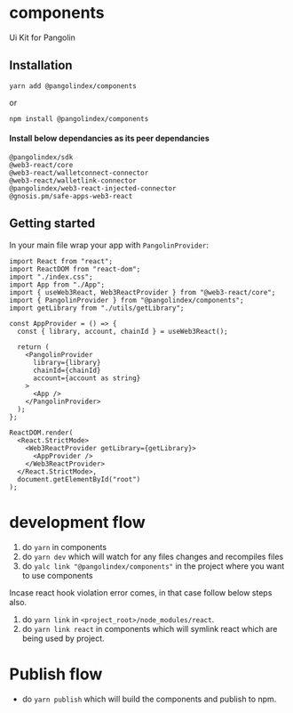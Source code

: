 # components
Ui Kit for Pangolin

## Installation

`yarn add @pangolindex/components`

or

`npm install @pangolindex/components`

#### Install below dependancies as its peer dependancies
```
@pangolindex/sdk
@web3-react/core
@web3-react/walletconnect-connector
@web3-react/walletlink-connector
@pangolindex/web3-react-injected-connector
@gnosis.pm/safe-apps-web3-react
```

## Getting started

In your main file wrap your app with `PangolinProvider`:

```tsx
import React from "react";
import ReactDOM from "react-dom";
import "./index.css";
import App from "./App";
import { useWeb3React, Web3ReactProvider } from "@web3-react/core";
import { PangolinProvider } from "@pangolindex/components";
import getLibrary from "./utils/getLibrary";

const AppProvider = () => {
  const { library, account, chainId } = useWeb3React();

  return (
    <PangolinProvider
      library={library}
      chainId={chainId}
      account={account as string}
    >
      <App />
    </PangolinProvider>
  );
};

ReactDOM.render(
  <React.StrictMode>
    <Web3ReactProvider getLibrary={getLibrary}>
      <AppProvider />
    </Web3ReactProvider>
  </React.StrictMode>,
  document.getElementById("root")
);
```

# development flow

1. do `yarn` in components
2. do `yarn dev` which will watch for any files changes and recompiles files
3. do `yalc link "@pangolindex/components"` in the project where you want to use components

Incase react hook violation error comes, in that case follow below steps also.

1. do `yarn link` in `<project_root>/node_modules/react`.
2. do `yarn link react` in components which will symlink react which are being used by project.

# Publish flow

- do `yarn publish` which will build the components and publish to npm.
